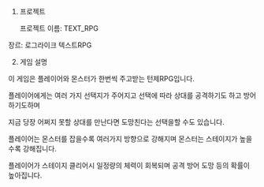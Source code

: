 1. 프로젝트

   프로젝트 이름: TEXT_RPG

장르: 로그라이크 텍스트RPG

2. 게임 설명

이 게임은 플레이어와 몬스터가 한번씩 주고받는 턴제RPG입니다.

플레이어에게는 여러 가지 선택지가 주어지고 선택에 따라 상대를 공격하기도 하고 방어하기도하며

지금 당장 어쩌지 못할 상대를 만난다면 도망친다는 선택을할 수도 있습니다.

플레이어는 몬스터를 잡을수록 여러가지 방향으로 강해지며 몬스터는 스테이지가 높을수록 강해집니다.

플레이어가 스테이지 클리어시 일정량의 체력이 회복되며 공격 방어 도망 등의 확률이 높아집니다.
